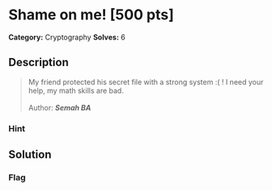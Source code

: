 # Shame on me! [500 pts]

**Category:** Cryptography
**Solves:** 6

## Description
>My friend protected his secret file with a strong system :( ! I need your help, my math skills are bad.
<br><br>
Author: ***Semah BA***

### Hint


## Solution

### Flag

